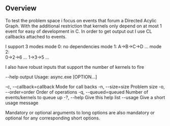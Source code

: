 
## Overview

To test the problem space i focus on events that forum a Directed Acylic Graph. With
the additional restriction that kernels only depend on at most 1 event for easy of 
development in C. In order to get output out I use CL callbacks attached to events. 

I support 3 modes 
    mode 0:
        no dependencies
    mode 1: 
        A->B->C->D ... 
    mode 2:  
        0->2->6 ...
        1->3->5 ...

I also have robust inputs that support the number of kernels to fire

--help output
Usage: async.exe [OPTION...]

  -c, --callback=callback    Mode for call backs
  -n, --size=size            Problem size
  -o, --order=order          Order of operations
  -q, --queued=queued        Number of events/kernels to queue up
  -?, --help                 Give this help list
      --usage                Give a short usage message

Mandatory or optional arguments to long options are also mandatory or optional
for any corresponding short options.

